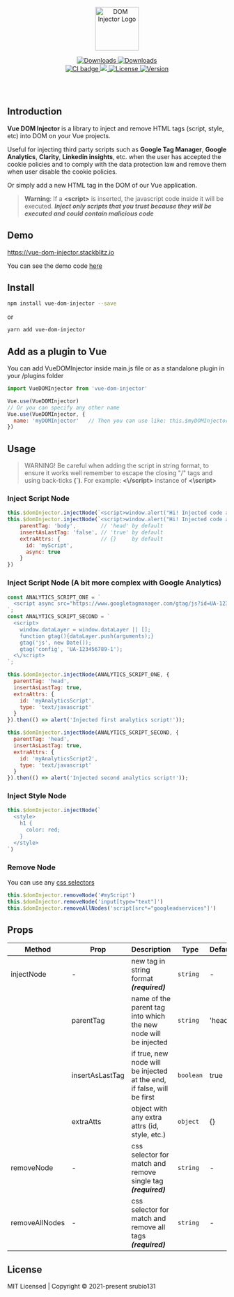 <p align="center">
  <img alt="DOM Injector Logo" width="100" height="100" src="https://i.ibb.co/tCvZccx/Dom-injector-logo.png">
</p>

<p align="center">
  <a href="https://www.npmjs.com/package/vue-dom-injector">
    <img src="https://img.shields.io/npm/dt/vue-dom-injector.svg" alt="Downloads">
  </a>
  <a href="https://www.npmjs.com/package/vue-dom-injector">
    <img src="https://img.shields.io/npm/dm/vue-dom-injector.svg" alt="Downloads">
  </a>
  <br>
  <a href="https://github.com/srubio131/vue-dom-injector/actions?query=workflow%3ACI">
    <img src="https://github.com/srubio131/vue-dom-injector/workflows/CI/badge.svg?branch=main&event=push" alt="CI badge">
  </a>
  <a href="https://codecov.io/gh/srubio131/vue-dom-injector">
    <img src="https://codecov.io/gh/srubio131/vue-dom-injector/branch/main/graph/badge.svg?token=JQ2KZOILI4"/>
  </a>
  <a href="https://github.com/srubio131/vue-dom-injector/blob/main/LICENSE.md">
    <img src="https://img.shields.io/npm/l/vue-dom-injector.svg" alt="License">
  </a>
  <a href="https://www.npmjs.com/package/vue-dom-injector">
    <img src="https://img.shields.io/npm/v/vue-dom-injector.svg" alt="Version">
  </a>
</p>

<br>
<br>

## Introduction

**Vue DOM Injector** is a library to inject and remove HTML tags (script, style, etc) into DOM on your Vue projects.

Useful for injecting third party scripts such as **Google Tag Manager**, **Google Analytics**, **Clarity**, **Linkedin insights**, etc. when the user has accepted the cookie policies and to comply with the data protection law and remove them when user disable the cookie policies.

Or simply add a new HTML tag in the DOM of our Vue application.

> **Warning**: If a **\<script>** is inserted, the javascript code inside it will be executed. **_Inject only scripts that you trust because they will be executed and could contain malicious code_**

## Demo
<a href="https://vue-dom-injector.stackblitz.io" target="__blank">https://vue-dom-injector.stackblitz.io</a>

You can see the demo code
<a href="https://stackblitz.com/edit/vue-dom-injector?file=src/App.vue" target="__blank">here</a>

## Install

  ``` bash
  npm install vue-dom-injector --save
  ```
  or
  ``` bash
  yarn add vue-dom-injector
  ```

## Add as a plugin to Vue
You can add VueDOMInjector inside main.js file or as a standalone plugin in your /plugins folder

  ``` js
  import VueDOMInjector from 'vue-dom-injector'

  Vue.use(VueDOMInjector)
  // Or you can specify any other name
  Vue.use(VueDOMInjector, {
    name: 'myDOMInjector'   // Then you can use like: this.$myDOMInjector...
  })
  ```

## Usage

  > WARNING! Be careful when adding the script in string format, to ensure it works well remember to escape the closing "/" tags and using back-ticks **(`)**. For example: **<\\/script>** instance of **<\script>**

  ### Inject Script Node

  ```js
  this.$domInjector.injectNode(`<script>window.alert("Hi! Injected code alert")<\/script>`)
  this.$domInjector.injectNode(`<script>window.alert("Hi! Injected code alert")<\/script>`, {
      parentTag: 'body',        // 'head' by default
      insertAsLastTag: 'false', // 'true' by default
      extraAttrs: {             // {}     by default
        id: 'myScript',
        async: true
      }
  })
  ```

  ### Inject Script Node (A bit more complex with Google Analytics)

  ```js
 const ANALYTICS_SCRIPT_ONE = `
    <script async src="https://www.googletagmanager.com/gtag/js?id=UA-123456789-1"><\/script>
 `;
  const ANALYTICS_SCRIPT_SECOND = `
    <script>
      window.dataLayer = window.dataLayer || [];
      function gtag(){dataLayer.push(arguments);}
      gtag('js', new Date());
      gtag('config', 'UA-123456789-1');
    <\/script>
  `;

  this.$domInjector.injectNode(ANALYTICS_SCRIPT_ONE, {
    parentTag: 'head',
    insertAsLastTag: true,
    extraAttrs: {
      id: 'myAnalyticsScript',
      type: 'text/javascript'
    }
  }).then(() => alert('Injected first analytics script!'));
  
  this.$domInjector.injectNode(ANALYTICS_SCRIPT_SECOND, {
    parentTag: 'head',
    insertAsLastTag: true,
    extraAttrs: {
      id: 'myAnalyticsScript2',
      type: 'text/javascript'
    }
  }).then(() => alert('Injected second analytics script!'));
  ```

  ### Inject Style Node

  ```js
  this.$domInjector.injectNode(`
    <style>
      h1 {
        color: red;
      }
    </style>
  `)
  ```

  ### Remove Node

  You can use any <a href="https://developer.mozilla.org/en-US/docs/Web/CSS/CSS_Selectors" target="__blank">css selectors</a>

  ```js
  this.$domInjector.removeNode('#myScript')
  this.$domInjector.removeNode('input[type="text"]')
  this.$domInjector.removeAllNodes('script[src*="googleadservices"]')
  ```
## Props

| Method              | Prop                | Description                                                            | Type                                            | Default        |
| ------------------- | ------------------- | ---------------------------------------------------------------------- | ----------------------------------------------- | -------------- |
| injectNode          | -                   | new tag in string format **_(required)_**                              | `string`                                        | -              |
|                     | parentTag           | name of the parent tag into which the new node will be injected        | `string`                                        | 'head'         |
|                     | insertAsLastTag     | if true, new node will be injected at the end, if false, will be first | `boolean`                                       | true           |
|                     | extraAtts           | object with any extra attrs (id, style, etc.)                          | `object`                                        | {}             |
| removeNode          | -                   | css selector for match and remove single tag **_(required)_**          | `string`                                        | -              |
| removeAllNodes      | -                   | css selector for match and remove all tags **_(required)_**            | `string`                                        | -              |

## License
  MIT Licensed | Copyright © 2021-present srubio131